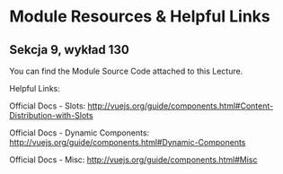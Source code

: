 # Module Resources &amp; Helpful Links

## Sekcja 9, wykład 130

You can find the Module Source Code attached to this Lecture.

Helpful Links:

Official Docs - Slots: http://vuejs.org/guide/components.html#Content-Distribution-with-Slots

Official Docs - Dynamic Components: http://vuejs.org/guide/components.html#Dynamic-Components

Official Docs - Misc: http://vuejs.org/guide/components.html#Misc